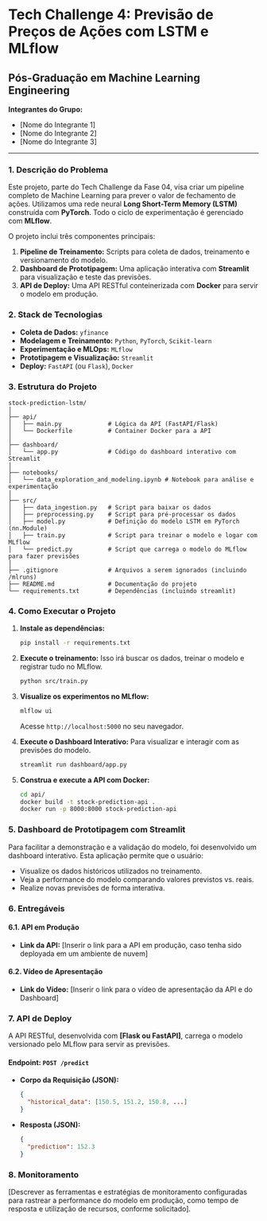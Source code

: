 # Tech Challenge 4: Previsão de Preços de Ações com LSTM e MLflow

## Pós-Graduação em Machine Learning Engineering

**Integrantes do Grupo:**
* [Nome do Integrante 1]
* [Nome do Integrante 2]
* [Nome do Integrante 3]

---

### 1. Descrição do Problema

Este projeto, parte do Tech Challenge da Fase 04, visa criar um pipeline completo de Machine Learning para prever o valor de fechamento de ações. Utilizamos uma rede neural **Long Short-Term Memory (LSTM)** construída com **PyTorch**. Todo o ciclo de experimentação é gerenciado com **MLflow**.

O projeto inclui três componentes principais:
1.  **Pipeline de Treinamento:** Scripts para coleta de dados, treinamento e versionamento do modelo.
2.  **Dashboard de Prototipagem:** Uma aplicação interativa com **Streamlit** para visualização e teste das previsões.
3.  **API de Deploy:** Uma API RESTful conteinerizada com **Docker** para servir o modelo em produção.

### 2. Stack de Tecnologias

* **Coleta de Dados:** `yfinance`
* **Modelagem e Treinamento:** `Python`, `PyTorch`, `Scikit-learn`
* **Experimentação e MLOps:** `MLflow`
* **Prototipagem e Visualização:** `Streamlit`
* **Deploy:** `FastAPI` (ou `Flask`), `Docker`

### 3. Estrutura do Projeto
```
stock-prediction-lstm/
│
├── api/
│   ├── main.py             # Lógica da API (FastAPI/Flask)
│   └── Dockerfile          # Container Docker para a API
│
├── dashboard/
│   └── app.py              # Código do dashboard interativo com Streamlit
│
├── notebooks/
│   └── data_exploration_and_modeling.ipynb # Notebook para análise e experimentação
│
├── src/
│   ├── data_ingestion.py   # Script para baixar os dados
│   ├── preprocessing.py    # Script para pré-processar os dados
│   ├── model.py            # Definição do modelo LSTM em PyTorch (nn.Module)
│   ├── train.py            # Script para treinar o modelo e logar com MLflow
│   └── predict.py          # Script que carrega o modelo do MLflow para fazer previsões
│
├── .gitignore              # Arquivos a serem ignorados (incluindo /mlruns)
├── README.md               # Documentação do projeto
└── requirements.txt        # Dependências (incluindo streamlit)
```

### 4. Como Executar o Projeto

1.  **Instale as dependências:**
    ```bash
    pip install -r requirements.txt
    ```

2.  **Execute o treinamento:**
    Isso irá buscar os dados, treinar o modelo e registrar tudo no MLflow.
    ```bash
    python src/train.py
    ```

3.  **Visualize os experimentos no MLflow:**
    ```bash
    mlflow ui
    ```
    Acesse `http://localhost:5000` no seu navegador.

4.  **Execute o Dashboard Interativo:**
    Para visualizar e interagir com as previsões do modelo.
    ```bash
    streamlit run dashboard/app.py
    ```

5.  **Construa e execute a API com Docker:**
    ```bash
    cd api/
    docker build -t stock-prediction-api .
    docker run -p 8000:8000 stock-prediction-api
    ```

### 5. Dashboard de Prototipagem com Streamlit

Para facilitar a demonstração e a validação do modelo, foi desenvolvido um dashboard interativo. Esta aplicação permite que o usuário:
* Visualize os dados históricos utilizados no treinamento.
* Veja a performance do modelo comparando valores previstos vs. reais.
* Realize novas previsões de forma interativa.

### 6. Entregáveis

#### 6.1. API em Produção
* **Link da API:** [Inserir o link para a API em produção, caso tenha sido deployada em um ambiente de nuvem]

#### 6.2. Vídeo de Apresentação
* **Link do Vídeo:** [Inserir o link para o vídeo de apresentação da API e do Dashboard]

### 7. API de Deploy

A API RESTful, desenvolvida com **[Flask ou FastAPI]**, carrega o modelo versionado pelo MLflow para servir as previsões.

#### Endpoint: `POST /predict`

* **Corpo da Requisição (JSON):**
    ```json
    {
      "historical_data": [150.5, 151.2, 150.8, ...]
    }
    ```
* **Resposta (JSON):**
    ```json
    {
      "prediction": 152.3
    }
    ```

### 8. Monitoramento

[Descrever as ferramentas e estratégias de monitoramento configuradas para rastrear a performance do modelo em produção, como tempo de resposta e utilização de recursos, conforme solicitado].
